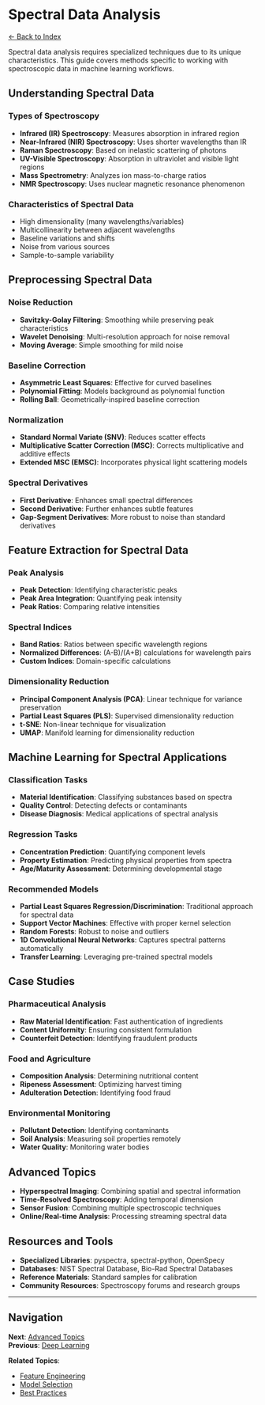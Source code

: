 # Spectral Data Analysis

[← Back to Index](index.md)

Spectral data analysis requires specialized techniques due to its unique characteristics. This guide covers methods specific to working with spectroscopic data in machine learning workflows.

## Understanding Spectral Data

### Types of Spectroscopy

- **Infrared (IR) Spectroscopy**: Measures absorption in infrared region
- **Near-Infrared (NIR) Spectroscopy**: Uses shorter wavelengths than IR
- **Raman Spectroscopy**: Based on inelastic scattering of photons
- **UV-Visible Spectroscopy**: Absorption in ultraviolet and visible light regions
- **Mass Spectrometry**: Analyzes ion mass-to-charge ratios
- **NMR Spectroscopy**: Uses nuclear magnetic resonance phenomenon

### Characteristics of Spectral Data

- High dimensionality (many wavelengths/variables)
- Multicollinearity between adjacent wavelengths
- Baseline variations and shifts
- Noise from various sources
- Sample-to-sample variability

## Preprocessing Spectral Data

### Noise Reduction

- **Savitzky-Golay Filtering**: Smoothing while preserving peak characteristics
- **Wavelet Denoising**: Multi-resolution approach for noise removal
- **Moving Average**: Simple smoothing for mild noise

### Baseline Correction

- **Asymmetric Least Squares**: Effective for curved baselines
- **Polynomial Fitting**: Models background as polynomial function
- **Rolling Ball**: Geometrically-inspired baseline correction

### Normalization

- **Standard Normal Variate (SNV)**: Reduces scatter effects
- **Multiplicative Scatter Correction (MSC)**: Corrects multiplicative and additive effects
- **Extended MSC (EMSC)**: Incorporates physical light scattering models

### Spectral Derivatives

- **First Derivative**: Enhances small spectral differences
- **Second Derivative**: Further enhances subtle features
- **Gap-Segment Derivatives**: More robust to noise than standard derivatives

## Feature Extraction for Spectral Data

### Peak Analysis

- **Peak Detection**: Identifying characteristic peaks
- **Peak Area Integration**: Quantifying peak intensity
- **Peak Ratios**: Comparing relative intensities

### Spectral Indices

- **Band Ratios**: Ratios between specific wavelength regions
- **Normalized Differences**: (A-B)/(A+B) calculations for wavelength pairs
- **Custom Indices**: Domain-specific calculations

### Dimensionality Reduction

- **Principal Component Analysis (PCA)**: Linear technique for variance preservation
- **Partial Least Squares (PLS)**: Supervised dimensionality reduction
- **t-SNE**: Non-linear technique for visualization
- **UMAP**: Manifold learning for dimensionality reduction

## Machine Learning for Spectral Applications

### Classification Tasks

- **Material Identification**: Classifying substances based on spectra
- **Quality Control**: Detecting defects or contaminants
- **Disease Diagnosis**: Medical applications of spectral analysis

### Regression Tasks

- **Concentration Prediction**: Quantifying component levels
- **Property Estimation**: Predicting physical properties from spectra
- **Age/Maturity Assessment**: Determining developmental stage

### Recommended Models

- **Partial Least Squares Regression/Discrimination**: Traditional approach for spectral data
- **Support Vector Machines**: Effective with proper kernel selection
- **Random Forests**: Robust to noise and outliers
- **1D Convolutional Neural Networks**: Captures spectral patterns automatically
- **Transfer Learning**: Leveraging pre-trained spectral models

## Case Studies

### Pharmaceutical Analysis

- **Raw Material Identification**: Fast authentication of ingredients
- **Content Uniformity**: Ensuring consistent formulation
- **Counterfeit Detection**: Identifying fraudulent products

### Food and Agriculture

- **Composition Analysis**: Determining nutritional content
- **Ripeness Assessment**: Optimizing harvest timing
- **Adulteration Detection**: Identifying food fraud

### Environmental Monitoring

- **Pollutant Detection**: Identifying contaminants
- **Soil Analysis**: Measuring soil properties remotely
- **Water Quality**: Monitoring water bodies

## Advanced Topics

- **Hyperspectral Imaging**: Combining spatial and spectral information
- **Time-Resolved Spectroscopy**: Adding temporal dimension
- **Sensor Fusion**: Combining multiple spectroscopic techniques
- **Online/Real-time Analysis**: Processing streaming spectral data

## Resources and Tools

- **Specialized Libraries**: pyspectra, spectral-python, OpenSpecy
- **Databases**: NIST Spectral Database, Bio-Rad Spectral Databases
- **Reference Materials**: Standard samples for calibration
- **Community Resources**: Spectroscopy forums and research groups

---

## Navigation

**Next**: [Advanced Topics](advanced_topics.md)  
**Previous**: [Deep Learning](deep_learning.md)

**Related Topics**:
- [Feature Engineering](feature_engineering.md)
- [Model Selection](model_selection.md)
- [Best Practices](best_practices.md)
